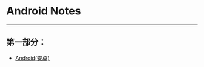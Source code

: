 # Android Notes
  ---

## 第一部分：

* [Android(安卓)](https://github.com/GeniusVJR/LearningNotes/tree/master/Part1/Android)
